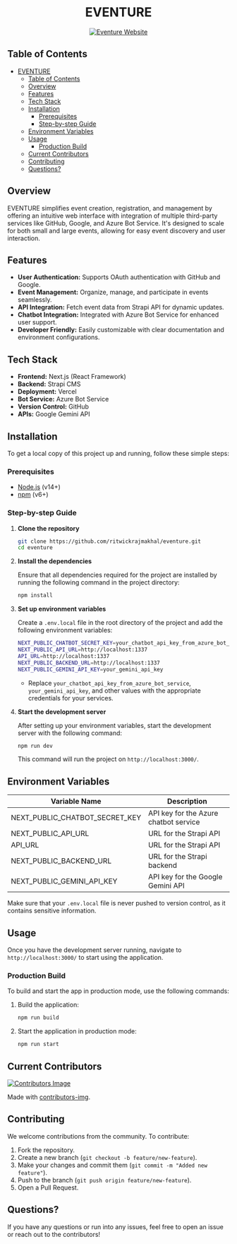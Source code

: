 <div align="center">
  
# EVENTURE

[![Eventure Website](https://img.shields.io/website?url=https://eventure-ten.vercel.app/)](https://eventure-ten.vercel.app/)

</div>

## Table of Contents

- [EVENTURE](#eventure)
  - [Table of Contents](#table-of-contents)
  - [Overview](#overview)
  - [Features](#features)
  - [Tech Stack](#tech-stack)
  - [Installation](#installation)
    - [Prerequisites](#prerequisites)
    - [Step-by-step Guide](#step-by-step-guide)
  - [Environment Variables](#environment-variables)
  - [Usage](#usage)
    - [Production Build](#production-build)
  - [Current Contributors](#current-contributors)
  - [Contributing ](#contributing-)
  - [Questions?](#questions)

## Overview

EVENTURE simplifies event creation, registration, and management by offering an intuitive web interface with integration of multiple third-party services like GitHub, Google, and Azure Bot Service. It's designed to scale for both small and large events, allowing for easy event discovery and user interaction.

## Features

- **User Authentication:** Supports OAuth authentication with GitHub and Google.
- **Event Management:** Organize, manage, and participate in events seamlessly.
- **API Integration:** Fetch event data from Strapi API for dynamic updates.
- **Chatbot Integration:** Integrated with Azure Bot Service for enhanced user support.
- **Developer Friendly:** Easily customizable with clear documentation and environment configurations.

## Tech Stack

- **Frontend:** Next.js (React Framework)
- **Backend:** Strapi CMS
- **Deployment:** Vercel
- **Bot Service:** Azure Bot Service
- **Version Control:** GitHub
- **APIs:** Google Gemini API

## Installation

To get a local copy of this project up and running, follow these simple steps:

### Prerequisites

- [Node.js](https://nodejs.org/) (v14+)
- [npm](https://www.npmjs.com/) (v6+)

### Step-by-step Guide

1. **Clone the repository**

   ```bash
   git clone https://github.com/ritwickrajmakhal/eventure.git
   cd eventure
   ```

2. **Install the dependencies**

   Ensure that all dependencies required for the project are installed by running the following command in the project directory:

   ```bash
   npm install
   ```

3. **Set up environment variables**

   Create a `.env.local` file in the root directory of the project and add the following environment variables:

   ```bash
   NEXT_PUBLIC_CHATBOT_SECRET_KEY=your_chatbot_api_key_from_azure_bot_service
   NEXT_PUBLIC_API_URL=http://localhost:1337
   API_URL=http://localhost:1337
   NEXT_PUBLIC_BACKEND_URL=http://localhost:1337
   NEXT_PUBLIC_GEMINI_API_KEY=your_gemini_api_key
   ```

   - Replace `your_chatbot_api_key_from_azure_bot_service`, `your_gemini_api_key`, and other values with the appropriate credentials for your services.

4. **Start the development server**

   After setting up your environment variables, start the development server with the following command:

   ```bash
   npm run dev
   ```

   This command will run the project on `http://localhost:3000/`.

## Environment Variables

| Variable Name                  | Description                                                    |
| ------------------------------ | -------------------------------------------------------------- |
| NEXT_PUBLIC_CHATBOT_SECRET_KEY | API key for the Azure chatbot service                          |
| NEXT_PUBLIC_API_URL            | URL for the Strapi API                                         |
| API_URL                        | URL for the Strapi API                                         |
| NEXT_PUBLIC_BACKEND_URL        | URL for the Strapi backend                                     |
| NEXT_PUBLIC_GEMINI_API_KEY     | API key for the Google Gemini API                              |

Make sure that your `.env.local` file is never pushed to version control, as it contains sensitive information.

## Usage

Once you have the development server running, navigate to `http://localhost:3000/` to start using the application.

### Production Build

To build and start the app in production mode, use the following commands:

1. Build the application:

   ```bash
   npm run build
   ```

2. Start the application in production mode:
   ```bash
   npm run start
   ```

## Current Contributors

<a href="https://github.com/ritwickrajmakhal/eventure/graphs/contributors">
  <img src="https://contributors-img.web.app/image?repo=ritwickrajmakhal/eventure" alt="Contributors Image"/>
</a>

Made with [contributors-img](https://contributors-img.web.app).

## Contributing <a name="contributing"></a>

We welcome contributions from the community. To contribute:

1. Fork the repository.
2. Create a new branch (`git checkout -b feature/new-feature`).
3. Make your changes and commit them (`git commit -m "Added new feature"`).
4. Push to the branch (`git push origin feature/new-feature`).
5. Open a Pull Request.

## Questions?

If you have any questions or run into any issues, feel free to open an issue or reach out to the contributors!
